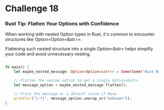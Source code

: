 # Challenge 18


### Rust Tip: Flatten Your Options with Confidence

When working with nested Option types in Rust, it's common to encounter structures like Option<Option<&str>>.

Flattening such nested structure into a single Option<&str> helps simplify your code and avoid unnecessary nesting.


```rust

fn main() {
    let maybe_nested_message: Option<Option<&str>> = Some(Some("Rust Bytes is Awesome"));

    // Flatten the nested option to get a single Option<&str>
    let message_option = maybe_nested_message.flatten();

    // Print the message or a default value if None
    println!("{:?}", message_option.unwrap_or("Unknown"));
}
```